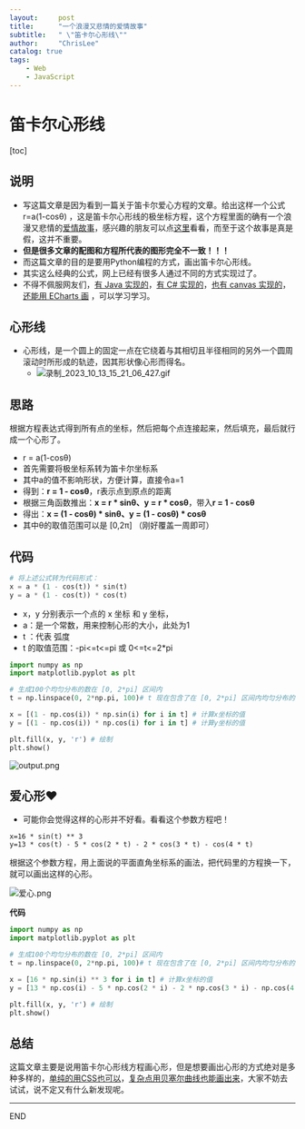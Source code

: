 ```yaml
---
layout:     post
title:      "一个浪漫又悲情的爱情故事"
subtitle:   " \"笛卡尔心形线\""
author:     "ChrisLee"
catalog: true
tags:
    - Web
    - JavaScript
---
```


# 笛卡尔心形线

[toc]

## 说明
* 写这篇文章是因为看到一篇关于笛卡尔爱心方程的文章。给出这样一个公式 r=a(1-cosθ) ，这是笛卡尔心形线的极坐标方程，这个方程里面的确有一个浪漫又悲情的[爱情故事](https://baike.baidu.com/item/%E5%BF%83%E8%84%8F%E7%BA%BF/10323843?fr=aladdin&fromtitle=%E5%BF%83%E5%BD%A2%E7%BA%BF&fromid=10018818)，感兴趣的朋友可以点[这里](https://baike.baidu.com/item/%E5%BF%83%E8%84%8F%E7%BA%BF/10323843?fr=aladdin&fromtitle=%E5%BF%83%E5%BD%A2%E7%BA%BF&fromid=10018818)看看，而至于这个故事是真是假，这并不重要。
* **但是很多文章的配图和方程所代表的图形完全不一致！！！**
* 而这篇文章的目的是要用Python编程的方式，画出笛卡尔心形线。
* 其实这么经典的公式，网上已经有很多人通过不同的方式实现过了。
* 不得不佩服网友们，[有 Java 实现的](https://baike.xsoftlab.net/view/29.html)，[有 C# 实现的](https://ask.csdn.net/questions/167545)，[也有 canvas 实现的](https://www.cnblogs.com/staven/p/4764709.html)，[还能用 ECharts 画](https://echarts.apache.org/examples/zh/editor.html?c=line-polar) ，可以学习学习。


## 心形线

* 心形线，是一个圆上的固定一点在它绕着与其相切且半径相同的另外一个圆周滚动时所形成的轨迹，因其形状像心形而得名。
	* ![录制_2023_10_13_15_21_06_427.gif](http://syc-public.oss-cn-shanghai.aliyuncs.com/user/ChrisLee/src/%E5%BD%95%E5%88%B6_2023_10_13_15_21_06_427_1697181688192.gif)


## 思路
根据方程表达式得到所有点的坐标，然后把每个点连接起来，然后填充，最后就行成一个心形了。
* r = a(1-cosθ)
* 首先需要将极坐标系转为笛卡尔坐标系
* 其中a的值不影响形状，方便计算，直接令a=1
* 得到：**r = 1 - cosθ**，r表示点到原点的距离
* 根据三角函数推出：**x = r * sinθ、y = r * cosθ**，带入**r = 1 - cosθ**
* 得出：**x = (1 - cosθ) * sinθ、y = (1 - cosθ) * cosθ**
* 其中θ的取值范围可以是 [0,2π] （刚好覆盖一周即可）

## 代码
```Python
# 将上述公式转为代码形式：
x = a * (1 - cos(t)) * sin(t)
y = a * (1 - cos(t)) * cos(t)
```
* x，y 分别表示一个点的 x 坐标 和 y 坐标，
* a：是一个常数，用来控制心形的大小，此处为1
* t ：代表 弧度
* t 的取值范围：-pi<=t<=pi 或 0<=t<=2*pi

```Python
import numpy as np
import matplotlib.pyplot as plt

# 生成100个均匀分布的数在 [0, 2*pi] 区间内
t = np.linspace(0, 2*np.pi, 100)# t 现在包含了在 [0, 2*pi] 区间内均匀分布的100个数

x = [(1 - np.cos(i)) * np.sin(i) for i in t] # 计算x坐标的值
y = [(1 - np.cos(i)) * np.cos(i) for i in t] # 计算y坐标的值

plt.fill(x, y, 'r') # 绘制
plt.show()
```

![output.png](http://syc-public.oss-cn-shanghai.aliyuncs.com/user/ChrisLee/src/output_1697183869737.png)

## 爱心形❤
* 可能你会觉得这样的心形并不好看。看看这个参数方程吧！
```
x=16 * sin(t) ** 3
y=13 * cos(t) - 5 * cos(2 * t) - 2 * cos(3 * t) - cos(4 * t)
```
根据这个参数方程，用上面说的平面直角坐标系的画法，把代码里的方程换一下，就可以画出这样的心形。

![爱心.png](http://syc-public.oss-cn-shanghai.aliyuncs.com/user/ChrisLee/src/%E7%88%B1%E5%BF%83_1697184200082.png)

**代码**
```Python
import numpy as np
import matplotlib.pyplot as plt

# 生成100个均匀分布的数在 [0, 2*pi] 区间内
t = np.linspace(0, 2*np.pi, 100)# t 现在包含了在 [0, 2*pi] 区间内均匀分布的100个数

x = [16 * np.sin(i) ** 3 for i in t] # 计算x坐标的值
y = [13 * np.cos(i) - 5 * np.cos(2 * i) - 2 * np.cos(3 * i) - np.cos(4 * i) for i in t] # 计算y坐标的值

plt.fill(x, y, 'r') # 绘制
plt.show()
```

## 总结
这篇文章主要是说用笛卡尔心形线方程画心形，但是想要画出心形的方式绝对是多种多样的，[单纯的用CSS也可以](https://codepen.io/tameraydin/pen/kyyoQj)，[复杂点用贝塞尔曲线也能画出来](https://juejin.cn/post/7084969126724108301)，大家不妨去试试，说不定又有什么新发现呢。

---
END


